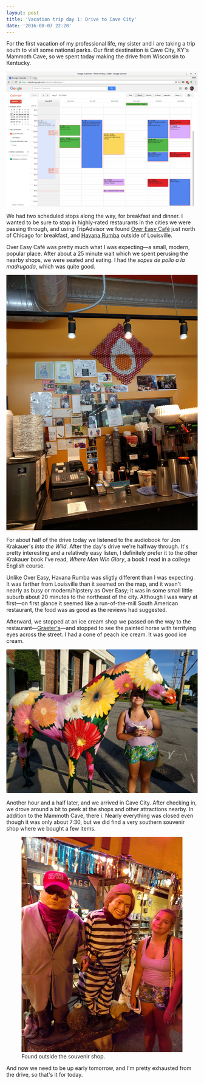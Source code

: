 ```yaml
---
layout: post
title: 'Vacation trip day 1: Drive to Cave City'
date: '2016-08-07 22:20'
---
```


For the first vacation of my professional life, my sister and I are taking a trip south to visit some national parks. Our first destination is Cave City, KY's Mammoth Cave, so we spent today making the drive from Wisconsin to Kentucky.

![Calendar view of trip itinerary](/images/2016/08/trip-schedule.png)

We had two scheduled stops along the way, for breakfast and dinner. I wanted to be sure to stop in highly-rated restaurants in the cities we were passing through, and using TripAdvisor we found [Over Easy Café][over-easy] just north of Chicago for breakfast, and [Havana Rumba][havana-rumba] outside of Louisville.

Over Easy Café was pretty much what I was expecting—a small, modern, popular place. After about a 25 minute wait which we spent perusing the nearby shops, we were seated and eating. I had the *sopes de pollo a la madrugada*, which was quite good.

![Over Easy Café](/images/2016/08/over-easy-cafe.jpg)

For about half of the drive today we listened to the audiobook for Jon Krakauer's *Into the Wild*. After the day's drive we're halfway through. It's pretty interesting and a relatively easy listen, I definitely prefer it to the other Krakauer book I've read, *Where Men Win Glory*, a book I read in a college English course.

Unlike Over Easy, Havana Rumba was sligtly different than I was expecting. It was farther from Louisville than it seemed on the map, and it wasn't nearly as busy or modern/hipstery as Over Easy; it was in some small little suburb about 20 minutes to the northeast of the city. Although I was wary at first—on first glance it seemed like a run-of-the-mill South American restaurant, the food was as good as the reviews had suggested.

Afterward, we stopped at an ice cream shop we passed on the way to the restaurant—[Graeter's][graeters]—and stopped to see the painted horse with terrifying eyes across the street. I had a cone of peach ice cream. It was good ice cream.

![Flower horse with terrifying eyes](/images/2016/08/horse.jpg)

Another hour and a half later, and we arrived in Cave City. After checking in, we drove around a bit to peek at the shops and other attractions nearby. In addition to the Mammoth Cave, there i. Nearly everything was closed even though it was only about 7:30, but we did find a very southern souvenir shop where we bought a few items.

<figure>
	<img src="/images/2016/08/hillary-and-trump.jpg" alt="Mannequin Donald Trump in a suit and Hillary Clinton in prison clothing, outside the souvenir shop" />
	<figcaption>Found outside the souvenir shop.</figcaption>
</figure>

And now we need to be up early tomorrow, and I'm pretty exhausted from the drive, so that's it for today.

[over-easy]: http://www.overeasycafechicago.com/
[havana-rumba]: http://www.yelp.com/biz/havana-rumba-louisville
[graeters]: http://www.graeters.com/retail-stores/louisville/stmatthews
